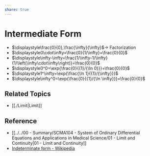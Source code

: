 ```yaml
---
share: true
---
```


# Intermediate Form

- $\displaystyle\frac{0}{0},\frac{\infty}{\infty}$→ Factorization
- $\displaystyle0\cdot\infty=\frac{0}{1/\infty}=\frac{0}{0}$
- $\displaystyle\infty-\infty=\frac{1/\infty-1/\infty}{1/\left(\infty\cdot\infty\right)}=\frac{0}{0}$
- $\displaystyle0^0=\exp{\frac{0}{{1}/{\ln 0}}}=\frac{0}{0}$
- $\displaystyle1^\infty=\exp{\frac{\ln 1}{{1}/{\infty}}}$
- $\displaystyle\infty^0=\exp{\frac{0}{{1}/{\ln \infty}}}=\frac{0}{0}$

## Related Topics

- [[./Limit|Limit]]

## Reference

- [[../../00 - Summary/SCMA104 - System of Ordinary Differential Equations and Applications in Medical Science/01 - Limit and Continuity|01 - Limit and Continuity]]
- [Indeterminate form - Wikipedia](https://en.wikipedia.org/wiki/Indeterminate_form)
